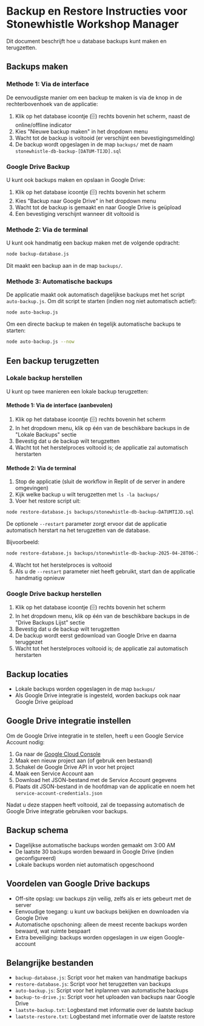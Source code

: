 # Backup en Restore Instructies voor Stonewhistle Workshop Manager

Dit document beschrijft hoe u database backups kunt maken en terugzetten.

## Backups maken

### Methode 1: Via de interface

De eenvoudigste manier om een backup te maken is via de knop in de rechterbovenhoek van de applicatie:

1. Klik op het database icoontje (🗄️) rechts bovenin het scherm, naast de online/offline indicator
2. Kies "Nieuwe backup maken" in het dropdown menu
3. Wacht tot de backup is voltooid (er verschijnt een bevestigingsmelding)
4. De backup wordt opgeslagen in de map `backups/` met de naam `stonewhistle-db-backup-[DATUM-TIJD].sql`

### Google Drive Backup

U kunt ook backups maken en opslaan in Google Drive:

1. Klik op het database icoontje (🗄️) rechts bovenin het scherm
2. Kies "Backup naar Google Drive" in het dropdown menu
3. Wacht tot de backup is gemaakt en naar Google Drive is geüpload
4. Een bevestiging verschijnt wanneer dit voltooid is

### Methode 2: Via de terminal

U kunt ook handmatig een backup maken met de volgende opdracht:

```bash
node backup-database.js
```

Dit maakt een backup aan in de map `backups/`.

### Methode 3: Automatische backups

De applicatie maakt ook automatisch dagelijkse backups met het script `auto-backup.js`.
Om dit script te starten (indien nog niet automatisch actief):

```bash
node auto-backup.js
```

Om een directe backup te maken én tegelijk automatische backups te starten:

```bash
node auto-backup.js --now
```

## Een backup terugzetten

### Lokale backup herstellen

U kunt op twee manieren een lokale backup terugzetten:

#### Methode 1: Via de interface (aanbevolen)

1. Klik op het database icoontje (🗄️) rechts bovenin het scherm
2. In het dropdown menu, klik op één van de beschikbare backups in de "Lokale Backups" sectie
3. Bevestig dat u de backup wilt terugzetten
4. Wacht tot het herstelproces voltooid is; de applicatie zal automatisch herstarten

#### Methode 2: Via de terminal

1. Stop de applicatie (sluit de workflow in Replit of de server in andere omgevingen)
2. Kijk welke backup u wilt terugzetten met `ls -la backups/`
3. Voer het restore script uit:

```bash
node restore-database.js backups/stonewhistle-db-backup-DATUMTIJD.sql [--restart]
```

De optionele `--restart` parameter zorgt ervoor dat de applicatie automatisch herstart na het terugzetten van de database.

Bijvoorbeeld:

```bash
node restore-database.js backups/stonewhistle-db-backup-2025-04-28T06-36-08-295Z.sql --restart
```

4. Wacht tot het herstelproces is voltooid
5. Als u de `--restart` parameter niet heeft gebruikt, start dan de applicatie handmatig opnieuw

### Google Drive backup herstellen

1. Klik op het database icoontje (🗄️) rechts bovenin het scherm
2. In het dropdown menu, klik op één van de beschikbare backups in de "Drive Backups Lijst" sectie
3. Bevestig dat u de backup wilt terugzetten
4. De backup wordt eerst gedownload van Google Drive en daarna teruggezet
5. Wacht tot het herstelproces voltooid is; de applicatie zal automatisch herstarten

## Backup locaties

- Lokale backups worden opgeslagen in de map `backups/`
- Als Google Drive integratie is ingesteld, worden backups ook naar Google Drive geüpload

## Google Drive integratie instellen

Om de Google Drive integratie in te stellen, heeft u een Google Service Account nodig:

1. Ga naar de [Google Cloud Console](https://console.cloud.google.com/)
2. Maak een nieuw project aan (of gebruik een bestaand)
3. Schakel de Google Drive API in voor het project
4. Maak een Service Account aan
5. Download het JSON-bestand met de Service Account gegevens
6. Plaats dit JSON-bestand in de hoofdmap van de applicatie en noem het `service-account-credentials.json`

Nadat u deze stappen heeft voltooid, zal de toepassing automatisch de Google Drive integratie gebruiken voor backups.

## Backup schema

- Dagelijkse automatische backups worden gemaakt om 3:00 AM
- De laatste 30 backups worden bewaard in Google Drive (indien geconfigureerd)
- Lokale backups worden niet automatisch opgeschoond

## Voordelen van Google Drive backups

- Off-site opslag: uw backups zijn veilig, zelfs als er iets gebeurt met de server
- Eenvoudige toegang: u kunt uw backups bekijken en downloaden via Google Drive
- Automatische opschoning: alleen de meest recente backups worden bewaard, wat ruimte bespaart
- Extra beveiliging: backups worden opgeslagen in uw eigen Google-account

## Belangrijke bestanden

- `backup-database.js`: Script voor het maken van handmatige backups
- `restore-database.js`: Script voor het terugzetten van backups
- `auto-backup.js`: Script voor het inplannen van automatische backups
- `backup-to-drive.js`: Script voor het uploaden van backups naar Google Drive
- `laatste-backup.txt`: Logbestand met informatie over de laatste backup
- `laatste-restore.txt`: Logbestand met informatie over de laatste restore